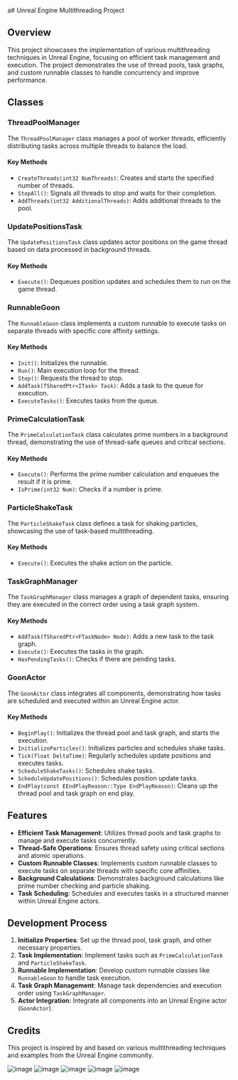 a# Unreal Engine Multithreading Project

## Overview

This project showcases the implementation of various multithreading techniques in Unreal Engine, focusing on efficient task management and execution. The project demonstrates the use of thread pools, task graphs, and custom runnable classes to handle concurrency and improve performance.

## Classes

### ThreadPoolManager

The `ThreadPoolManager` class manages a pool of worker threads, efficiently distributing tasks across multiple threads to balance the load.

#### Key Methods
- `CreateThreads(int32 NumThreads)`: Creates and starts the specified number of threads.
- `StopAll()`: Signals all threads to stop and waits for their completion.
- `AddThreads(int32 AdditionalThreads)`: Adds additional threads to the pool.

### UpdatePositionsTask

The `UpdatePositionsTask` class updates actor positions on the game thread based on data processed in background threads.

#### Key Methods
- `Execute()`: Dequeues position updates and schedules them to run on the game thread.

### RunnableGoon

The `RunnableGoon` class implements a custom runnable to execute tasks on separate threads with specific core affinity settings.

#### Key Methods
- `Init()`: Initializes the runnable.
- `Run()`: Main execution loop for the thread.
- `Stop()`: Requests the thread to stop.
- `AddTask(TSharedPtr<ITask> Task)`: Adds a task to the queue for execution.
- `ExecuteTasks()`: Executes tasks from the queue.

### PrimeCalculationTask

The `PrimeCalculationTask` class calculates prime numbers in a background thread, demonstrating the use of thread-safe queues and critical sections.

#### Key Methods
- `Execute()`: Performs the prime number calculation and enqueues the result if it is prime.
- `IsPrime(int32 Num)`: Checks if a number is prime.

### ParticleShakeTask

The `ParticleShakeTask` class defines a task for shaking particles, showcasing the use of task-based multithreading.

#### Key Methods
- `Execute()`: Executes the shake action on the particle.

### TaskGraphManager

The `TaskGraphManager` class manages a graph of dependent tasks, ensuring they are executed in the correct order using a task graph system.

#### Key Methods
- `AddTask(TSharedPtr<FTaskNode> Node)`: Adds a new task to the task graph.
- `Execute()`: Executes the tasks in the graph.
- `HasPendingTasks()`: Checks if there are pending tasks.

### GoonActor

The `GoonActor` class integrates all components, demonstrating how tasks are scheduled and executed within an Unreal Engine actor.

#### Key Methods
- `BeginPlay()`: Initializes the thread pool and task graph, and starts the execution.
- `InitializeParticles()`: Initializes particles and schedules shake tasks.
- `Tick(float DeltaTime)`: Regularly schedules update positions and executes tasks.
- `ScheduleShakeTasks()`: Schedules shake tasks.
- `ScheduleUpdatePositions()`: Schedules position update tasks.
- `EndPlay(const EEndPlayReason::Type EndPlayReason)`: Cleans up the thread pool and task graph on end play.

## Features

- **Efficient Task Management**: Utilizes thread pools and task graphs to manage and execute tasks concurrently.
- **Thread-Safe Operations**: Ensures thread safety using critical sections and atomic operations.
- **Custom Runnable Classes**: Implements custom runnable classes to execute tasks on separate threads with specific core affinities.
- **Background Calculations**: Demonstrates background calculations like prime number checking and particle shaking.
- **Task Scheduling**: Schedules and executes tasks in a structured manner within Unreal Engine actors.

## Development Process

1. **Initialize Properties**: Set up the thread pool, task graph, and other necessary properties.
2. **Task Implementation**: Implement tasks such as `PrimeCalculationTask` and `ParticleShakeTask`.
3. **Runnable Implementation**: Develop custom runnable classes like `RunnableGoon` to handle task execution.
4. **Task Graph Management**: Manage task dependencies and execution order using `TaskGraphManager`.
5. **Actor Integration**: Integrate all components into an Unreal Engine actor (`GoonActor`).

## Credits

This project is inspired by and based on various multithreading techniques and examples from the Unreal Engine community.

![image](https://github.com/user-attachments/assets/eebfc610-aca4-4b31-88c8-e895b2b27270)
![image](https://github.com/user-attachments/assets/498dcfc9-04ee-44e5-bf65-1852d5e084d7)
![image](https://github.com/user-attachments/assets/a6648b9a-1911-4b93-9caa-5d2a7553fa21)
![image](https://github.com/user-attachments/assets/72e21a69-9e46-46b4-99c1-a7aae166f91d)
![image](https://github.com/user-attachments/assets/3636d08a-81dd-4af0-91cc-875ade9942d2)



